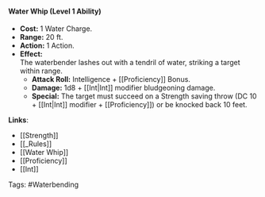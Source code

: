#### **Water Whip (Level 1 Ability)**

- **Cost:** 1 Water Charge.
- **Range:** 20 ft.
- **Action:** 1 Action.
- **Effect:**  
    The waterbender lashes out with a tendril of water, striking a target within range.
    - **Attack Roll:** Intelligence + [[Proficiency]] Bonus.
    - **Damage:** 1d8 + [[Int|Int]] modifier bludgeoning damage.
    - **Special:** The target must succeed on a Strength saving throw (DC 10 + [[Int|Int]] modifier + [[Proficiency]]) or be knocked back 10 feet.
    

**Links**:
- [[Strength]]
- [[_Rules]]
- [[Water Whip]]
- [[Proficiency]]
- [[Int]]

Tags:
#Waterbending
